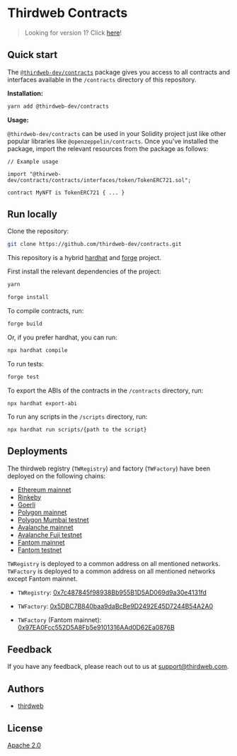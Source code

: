 # Thirdweb Contracts

> Looking for version 1? Click [here](https://github.com/thirdweb-dev/contracts/tree/v1)!

## Quick start

The [`@thirdweb-dev/contracts`](https://www.npmjs.com/package/@thirdweb-dev/contracts) package gives you access to all contracts and interfaces available in the `/contracts` directory of this repository.

**Installation:**
```bash
yarn add @thirdweb-dev/contracts
```

**Usage:**

`@thirdweb-dev/contracts` can be used in your Solidity project just like other popular libraries like `@openzeppelin/contracts`. Once you've installed the package, import the relevant resources from the package as follows:

```solidity
// Example usage

import "@thirweb-dev/contracts/contracts/interfaces/token/TokenERC721.sol";

contract MyNFT is TokenERC721 { ... }
```

## Run locally

Clone the repository:
```bash
git clone https://github.com/thirdweb-dev/contracts.git
```

This repository is a hybrid [hardhat](https://hardhat.org/) and [forge](https://github.com/foundry-rs/foundry/tree/master/forge) project.

First install the relevant dependencies of the project:
```bash
yarn

forge install
```

To compile contracts, run:
```bash
forge build
```

Or, if you prefer hardhat, you can run:
```bash
npx hardhat compile
```


To run tests:
```bash
forge test
```

To export the ABIs of the contracts in the `/contracts` directory, run:
```
npx hardhat export-abi
```

To run any scripts in the `/scripts` directory, run:
```
npx hardhat run scripts/{path to the script}
```

## Deployments

The thirdweb registry (`TWRegistry`) and factory (`TWFactory`) have been deployed on the following chains:
- [Ethereum mainnet](https://etherscan.io/)
- [Rinkeby](https://rinkeby.etherscan.io/)
- [Goerli](https://goerli.etherscan.io/)
- [Polygon mainnet](https://polygonscan.com/)
- [Polygon Mumbai testnet](https://mumbai.polygonscan.com/)
- [Avalanche mainnet](https://snowtrace.io/)
- [Avalanche Fuji testnet](https://testnet.snowtrace.io/)
- [Fantom mainnet](https://ftmscan.com/)
- [Fantom testnet](https://testnet.ftmscan.com/)

`TWRegistry` is deployed to a common address on all mentioned networks. `TWFactory` is deployed to a common address on all mentioned networks except Fantom mainnet.

- `TWRegistry`: [0x7c487845f98938Bb955B1D5AD069d9a30e4131fd](https://blockscan.com/address/0x7c487845f98938Bb955B1D5AD069d9a30e4131fd)

- `TWFactory`: [0x5DBC7B840baa9daBcBe9D2492E45D7244B54A2A0](https://blockscan.com/address/0x5DBC7B840baa9daBcBe9D2492E45D7244B54A2A0)
  
- `TWFactory` (Fantom mainnet): [0x97EA0Fcc552D5A8Fb5e9101316AAd0D62Ea0876B](https://blockscan.com/address/0x97EA0Fcc552D5A8Fb5e9101316AAd0D62Ea0876B)

## Feedback

If you have any feedback, please reach out to us at support@thirdweb.com.

## Authors

- [thirdweb](https://thirdweb.com)

## License

[Apache 2.0](https://www.apache.org/licenses/LICENSE-2.0.txt)
